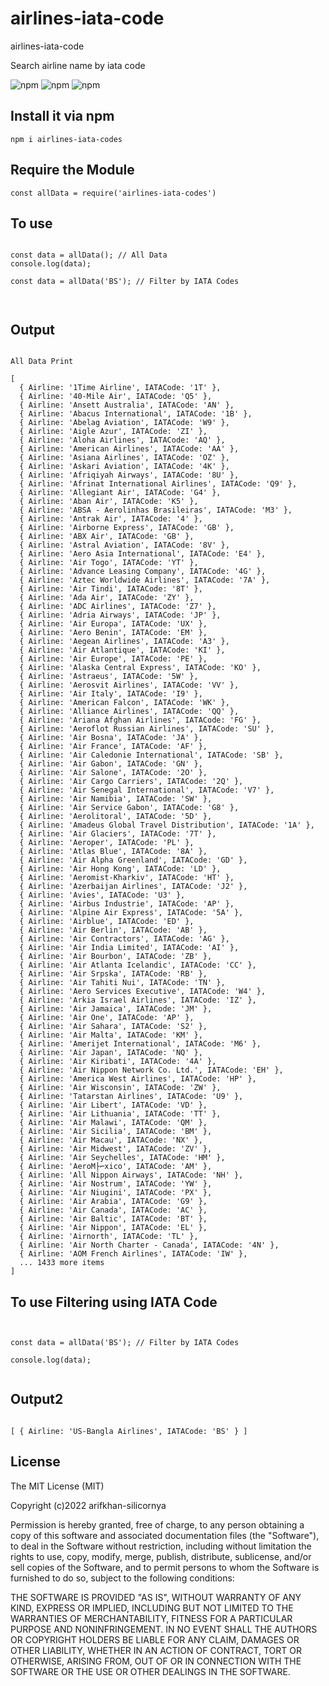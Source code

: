# airlines-iata-code

airlines-iata-code

Search airline name by iata code 

![npm](https://img.shields.io/npm/v/airlines-iata-codes)
![npm](https://img.shields.io/npm/l/airlines-iata-codes?color=002350)
![npm](https://img.shields.io/bundlephobia/minzip/airlines-iata-codes)

## Install it via npm

```shell
npm i airlines-iata-codes
```

## Require the Module

```shell
const allData = require('airlines-iata-codes')
```

## To use

```shell

const data = allData(); // All Data
console.log(data);

const data = allData('BS'); // Filter by IATA Codes



```

## Output

```shell

All Data Print

[
  { Airline: '1Time Airline', IATACode: '1T' },
  { Airline: '40-Mile Air', IATACode: 'Q5' },
  { Airline: 'Ansett Australia', IATACode: 'AN' },
  { Airline: 'Abacus International', IATACode: '1B' },
  { Airline: 'Abelag Aviation', IATACode: 'W9' },
  { Airline: 'Aigle Azur', IATACode: 'ZI' },
  { Airline: 'Aloha Airlines', IATACode: 'AQ' },
  { Airline: 'American Airlines', IATACode: 'AA' },
  { Airline: 'Asiana Airlines', IATACode: 'OZ' },
  { Airline: 'Askari Aviation', IATACode: '4K' },
  { Airline: 'Afriqiyah Airways', IATACode: '8U' },
  { Airline: 'Afrinat International Airlines', IATACode: 'Q9' },
  { Airline: 'Allegiant Air', IATACode: 'G4' },
  { Airline: 'Aban Air', IATACode: 'K5' },
  { Airline: 'ABSA - Aerolinhas Brasileiras', IATACode: 'M3' },
  { Airline: 'Antrak Air', IATACode: '4' },
  { Airline: 'Airborne Express', IATACode: 'GB' },
  { Airline: 'ABX Air', IATACode: 'GB' },
  { Airline: 'Astral Aviation', IATACode: '8V' },
  { Airline: 'Aero Asia International', IATACode: 'E4' },
  { Airline: 'Air Togo', IATACode: 'YT' },
  { Airline: 'Advance Leasing Company', IATACode: '4G' },
  { Airline: 'Aztec Worldwide Airlines', IATACode: '7A' },
  { Airline: 'Air Tindi', IATACode: '8T' },
  { Airline: 'Ada Air', IATACode: 'ZY' },
  { Airline: 'ADC Airlines', IATACode: 'Z7' },
  { Airline: 'Adria Airways', IATACode: 'JP' },
  { Airline: 'Air Europa', IATACode: 'UX' },
  { Airline: 'Aero Benin', IATACode: 'EM' },
  { Airline: 'Aegean Airlines', IATACode: 'A3' },
  { Airline: 'Air Atlantique', IATACode: 'KI' },
  { Airline: 'Air Europe', IATACode: 'PE' },
  { Airline: 'Alaska Central Express', IATACode: 'KO' },
  { Airline: 'Astraeus', IATACode: '5W' },
  { Airline: 'Aerosvit Airlines', IATACode: 'VV' },
  { Airline: 'Air Italy', IATACode: 'I9' },
  { Airline: 'American Falcon', IATACode: 'WK' },
  { Airline: 'Alliance Airlines', IATACode: 'QQ' },
  { Airline: 'Ariana Afghan Airlines', IATACode: 'FG' },
  { Airline: 'Aeroflot Russian Airlines', IATACode: 'SU' },
  { Airline: 'Air Bosna', IATACode: 'JA' },
  { Airline: 'Air France', IATACode: 'AF' },
  { Airline: 'Air Caledonie International', IATACode: 'SB' },
  { Airline: 'Air Gabon', IATACode: 'GN' },
  { Airline: 'Air Salone', IATACode: '2O' },
  { Airline: 'Air Cargo Carriers', IATACode: '2Q' },
  { Airline: 'Air Senegal International', IATACode: 'V7' },
  { Airline: 'Air Namibia', IATACode: 'SW' },
  { Airline: 'Air Service Gabon', IATACode: 'G8' },
  { Airline: 'Aerolitoral', IATACode: '5D' },
  { Airline: 'Amadeus Global Travel Distribution', IATACode: '1A' },
  { Airline: 'Air Glaciers', IATACode: '7T' },
  { Airline: 'Aeroper', IATACode: 'PL' },
  { Airline: 'Atlas Blue', IATACode: '8A' },
  { Airline: 'Air Alpha Greenland', IATACode: 'GD' },
  { Airline: 'Air Hong Kong', IATACode: 'LD' },
  { Airline: 'Aeromist-Kharkiv', IATACode: 'HT' },
  { Airline: 'Azerbaijan Airlines', IATACode: 'J2' },
  { Airline: 'Avies', IATACode: 'U3' },
  { Airline: 'Airbus Industrie', IATACode: 'AP' },
  { Airline: 'Alpine Air Express', IATACode: '5A' },
  { Airline: 'Airblue', IATACode: 'ED' },
  { Airline: 'Air Berlin', IATACode: 'AB' },
  { Airline: 'Air Contractors', IATACode: 'AG' },
  { Airline: 'Air India Limited', IATACode: 'AI' },
  { Airline: 'Air Bourbon', IATACode: 'ZB' },
  { Airline: 'Air Atlanta Icelandic', IATACode: 'CC' },
  { Airline: 'Air Srpska', IATACode: 'RB' },
  { Airline: 'Air Tahiti Nui', IATACode: 'TN' },
  { Airline: 'Aero Services Executive', IATACode: 'W4' },
  { Airline: 'Arkia Israel Airlines', IATACode: 'IZ' },
  { Airline: 'Air Jamaica', IATACode: 'JM' },
  { Airline: 'Air One', IATACode: 'AP' },
  { Airline: 'Air Sahara', IATACode: 'S2' },
  { Airline: 'Air Malta', IATACode: 'KM' },
  { Airline: 'Amerijet International', IATACode: 'M6' },
  { Airline: 'Air Japan', IATACode: 'NQ' },
  { Airline: 'Air Kiribati', IATACode: '4A' },
  { Airline: 'Air Nippon Network Co. Ltd.', IATACode: 'EH' },
  { Airline: 'America West Airlines', IATACode: 'HP' },
  { Airline: 'Air Wisconsin', IATACode: 'ZW' },
  { Airline: 'Tatarstan Airlines', IATACode: 'U9' },
  { Airline: 'Air Libert', IATACode: 'VD' },
  { Airline: 'Air Lithuania', IATACode: 'TT' },
  { Airline: 'Air Malawi', IATACode: 'QM' },
  { Airline: 'Air Sicilia', IATACode: 'BM' },
  { Airline: 'Air Macau', IATACode: 'NX' },
  { Airline: 'Air Midwest', IATACode: 'ZV' },
  { Airline: 'Air Seychelles', IATACode: 'HM' },
  { Airline: 'AeroM├⌐xico', IATACode: 'AM' },
  { Airline: 'All Nippon Airways', IATACode: 'NH' },
  { Airline: 'Air Nostrum', IATACode: 'YW' },
  { Airline: 'Air Niugini', IATACode: 'PX' },
  { Airline: 'Air Arabia', IATACode: 'G9' },
  { Airline: 'Air Canada', IATACode: 'AC' },
  { Airline: 'Air Baltic', IATACode: 'BT' },
  { Airline: 'Air Nippon', IATACode: 'EL' },
  { Airline: 'Airnorth', IATACode: 'TL' },
  { Airline: 'Air North Charter - Canada', IATACode: '4N' },
  { Airline: 'AOM French Airlines', IATACode: 'IW' },
  ... 1433 more items
]

```
## To use Filtering using IATA Code

```shell


const data = allData('BS'); // Filter by IATA Codes

console.log(data);


```

## Output2

```shell

[ { Airline: 'US-Bangla Airlines', IATACode: 'BS' } ]

```

## License

The MIT License (MIT)

Copyright (c)2022 arifkhan-silicornya

Permission is hereby granted, free of charge, to any person obtaining a copy of
this software and associated documentation files (the "Software"), to deal in
the Software without restriction, including without limitation the rights to
use, copy, modify, merge, publish, distribute, sublicense, and/or sell copies of
the Software, and to permit persons to whom the Software is furnished to do so,
subject to the following conditions:


THE SOFTWARE IS PROVIDED "AS IS", WITHOUT WARRANTY OF ANY KIND, EXPRESS OR
IMPLIED, INCLUDING BUT NOT LIMITED TO THE WARRANTIES OF MERCHANTABILITY, FITNESS
FOR A PARTICULAR PURPOSE AND NONINFRINGEMENT. IN NO EVENT SHALL THE AUTHORS OR
COPYRIGHT HOLDERS BE LIABLE FOR ANY CLAIM, DAMAGES OR OTHER LIABILITY, WHETHER
IN AN ACTION OF CONTRACT, TORT OR OTHERWISE, ARISING FROM, OUT OF OR IN
CONNECTION WITH THE SOFTWARE OR THE USE OR OTHER DEALINGS IN THE SOFTWARE.